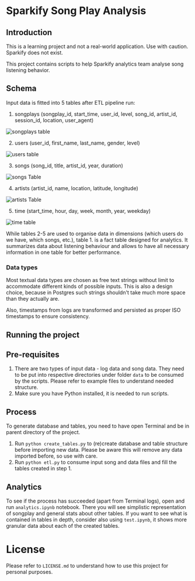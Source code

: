 # Sparkify Song Play Analysis

## Introduction 
This is a learning project and not a real-world application. Use with caution. Sparkify does not exist. 

This project contains scripts to help Sparkify analytics team analyse song listening behavior.

## Schema 
Input data is fitted into 5 tables after ETL pipeline run:
1. songplays (songplay_id, start_time, user_id, level, song_id, artist_id, session_id, location, user_agent)

![songplays table](https://i.imgur.com/a4e4Qim.jpg)

2. users (user_id, first_name, last_name, gender, level)

![users table](https://i.imgur.com/GpDsGph.jpg)

3. songs (song_id, title, artist_id, year, duration)

![songs Table](https://imgur.com/SHUMYdX.jpg)

4. artists (artist_id, name, location, latitude, longitude)

![artists Table](https://i.imgur.com/TVCO492.jpg)

5. time (start_time, hour, day, week, month, year, weekday)

![time table](https://i.imgur.com/50dMGBg.jpg)

While tables 2-5 are used to organise data in dimensions (which users do we have, which songs, etc.), 
table 1. is a fact table designed for analytics. 
It summarizes data about listening behaviour and allows to have all necessary information in one table for better performance.  

### Data types
Most textual data types are chosen as free text strings without limit to accommodate different kinds of possible inputs. This is also a design choice, because in Postgres such strings shouldn't take much more space than they actually are. 

Also, timestamps from logs are transformed and persisted as proper ISO timestamps to ensure consistency. 


## Running the project

## Pre-requisites
1. There are two types of input data - log data and song data. They need to be put into respective 
directories under folder `data` to be consumed by the scripts. Please refer to example files to understand needed structure. 
2. Make sure you have Python installed, it is needed to run scripts.

## Process
To generate database and tables, you need to have open Terminal and be in parent directory of the project. 
1. Run `python create_tables.py` to (re)create database and table structure before importing new data. Please be aware this will remove any data imported before, so use with care. 
2. Run `python etl.py` to consume input song and data files and fill the tables created in step 1.

## Analytics
To see if the process has succeeded (apart from Terminal logs), open and run `analytics.ipynb` notebook. 
There you will see simplistic representation of songplay and general stats about other tables. 
If you want to see what is contained in tables in depth, consider also using `test.ipynb`, it shows more granular data about each of the created tables.

# License
Please refer to `LICENSE.md` to understand how to use this project for personal purposes.
